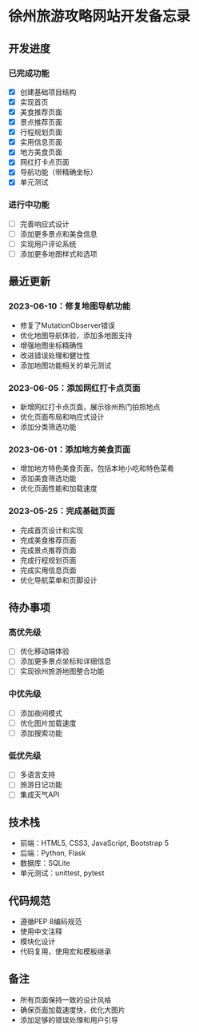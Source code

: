 # 徐州旅游攻略网站开发备忘录

## 开发进度

### 已完成功能
- [x] 创建基础项目结构
- [x] 实现首页
- [x] 美食推荐页面
- [x] 景点推荐页面
- [x] 行程规划页面
- [x] 实用信息页面
- [x] 地方美食页面
- [x] 网红打卡点页面
- [x] 导航功能（带精确坐标）
- [x] 单元测试

### 进行中功能
- [ ] 完善响应式设计
- [ ] 添加更多景点和美食信息
- [ ] 实现用户评论系统
- [ ] 添加更多地图样式和选项

## 最近更新

### 2023-06-10：修复地图导航功能
- 修复了MutationObserver错误
- 优化地图导航体验，添加多地图支持
- 增强地图坐标精确性
- 改进错误处理和健壮性
- 添加地图功能相关的单元测试

### 2023-06-05：添加网红打卡点页面
- 新增网红打卡点页面，展示徐州热门拍照地点
- 优化页面布局和响应式设计
- 添加分类筛选功能

### 2023-06-01：添加地方美食页面
- 增加地方特色美食页面，包括本地小吃和特色菜肴
- 添加美食筛选功能
- 优化页面性能和加载速度

### 2023-05-25：完成基础页面
- 完成首页设计和实现
- 完成美食推荐页面
- 完成景点推荐页面
- 完成行程规划页面
- 完成实用信息页面
- 优化导航菜单和页脚设计

## 待办事项

### 高优先级
- [ ] 优化移动端体验
- [ ] 添加更多景点坐标和详细信息
- [ ] 实现徐州旅游地图整合功能

### 中优先级
- [ ] 添加夜间模式
- [ ] 优化图片加载速度
- [ ] 添加搜索功能

### 低优先级
- [ ] 多语言支持
- [ ] 旅游日记功能
- [ ] 集成天气API

## 技术栈
- 前端：HTML5, CSS3, JavaScript, Bootstrap 5
- 后端：Python, Flask
- 数据库：SQLite
- 单元测试：unittest, pytest

## 代码规范
- 遵循PEP 8编码规范
- 使用中文注释
- 模块化设计
- 代码复用，使用宏和模板继承

## 备注
- 所有页面保持一致的设计风格
- 确保页面加载速度快，优化大图片
- 添加足够的错误处理和用户引导 